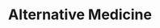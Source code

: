 ---
title: Alternative Medicine
slug: alternative-medicine
taxonomy:
	tag: industry
content:
    items:
        '@taxonomy.industry': alternative-medicine
    order:
        by: date
        dir: desc
---